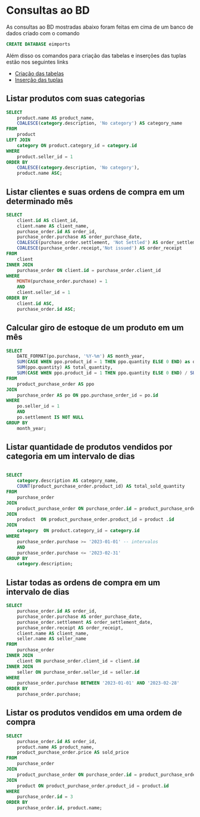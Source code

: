 # Consultas ao BD

As consultas ao BD mostradas abaixo foram feitas em cima de um banco de dados criado com o comando

```sql
CREATE DATABASE eimports
```

Além disso os comandos para criação das tabelas e inserções das tuplas estão nos seguintes links

- [Criação das tabelas](database/db.sql)
- [Inserção das tuplas](database/insert.sql)


## Listar produtos com suas categorias

```sql
SELECT 
    product.name AS product_name,
    COALESCE(category.description, 'No category') AS category_name
FROM 
    product
LEFT JOIN 
    category ON product.category_id = category.id
WHERE 
    product.seller_id = 1
ORDER BY
    COALESCE(category.description, 'No category'),
    product.name ASC;
```

## Listar clientes e suas ordens de compra em um determinado mês

```sql
SELECT
    client.id AS client_id,
    client.name AS client_name,
    purchase_order.id AS order_id,
    purchase_order.purchase AS order_purchase_date,
    COALESCE(purchase_order.settlement, 'Not Settled') AS order_settlement_date,
    COALESCE(purchase_order.receipt,'Not issued') AS order_receipt
FROM
    client
INNER JOIN
    purchase_order ON client.id = purchase_order.client_id
WHERE
    MONTH(purchase_order.purchase) = 1 
    AND 
    client.seller_id = 1
ORDER BY
    client.id ASC, 
    purchase_order.id ASC;
```

## Calcular giro de estoque de um produto em um mês

```sql
SELECT 
    DATE_FORMAT(po.purchase, '%Y-%m') AS month_year,
    SUM(CASE WHEN ppo.product_id = 1 THEN ppo.quantity ELSE 0 END) as qt,
    SUM(ppo.quantity) AS total_quantity,
    SUM(CASE WHEN ppo.product_id = 1 THEN ppo.quantity ELSE 0 END) / SUM(ppo.quantity) AS ratio
FROM 
    product_purchase_order AS ppo
JOIN 
    purchase_order AS po ON ppo.purchase_order_id = po.id
WHERE
    po.seller_id = 1 
    AND 
    po.settlement IS NOT NULL
GROUP BY 
    month_year;
```

## Listar quantidade de produtos vendidos por categoria em um intervalo de dias

```sql

SELECT
    category.description AS category_name,
    COUNT(product_purchase_order.product_id) AS total_sold_quantity
FROM
    purchase_order
JOIN
    product_purchase_order ON purchase_order.id = product_purchase_order.purchase_order_id
JOIN
    product  ON product_purchase_order.product_id = product .id
JOIN
    category  ON product.category_id = category.id
WHERE
    purchase_order.purchase >= '2023-01-01' -- intervalos
    AND 
    purchase_order.purchase <= '2023-02-31'
GROUP BY
    category.description;
```

## Listar todas as ordens de compra em um intervalo de dias

```sql
SELECT
    purchase_order.id AS order_id,
    purchase_order.purchase AS order_purchase_date,
    purchase_order.settlement AS order_settlement_date,
    purchase_order.receipt AS order_receipt,
    client.name AS client_name,
    seller.name AS seller_name
FROM
    purchase_order
INNER JOIN
    client ON purchase_order.client_id = client.id
INNER JOIN
    seller ON purchase_order.seller_id = seller.id
WHERE
    purchase_order.purchase BETWEEN '2023-01-01' AND '2023-02-28'
ORDER BY
    purchase_order.purchase;
```

## Listar os produtos vendidos em uma ordem de compra

```sql
SELECT
    purchase_order.id AS order_id,
    product.name AS product_name,
    product_purchase_order.price AS sold_price
FROM
    purchase_order
JOIN
    product_purchase_order ON purchase_order.id = product_purchase_order.purchase_order_id
JOIN
    product ON product_purchase_order.product_id = product.id
WHERE
    purchase_order.id = 3
ORDER BY
    purchase_order.id, product.name;
```